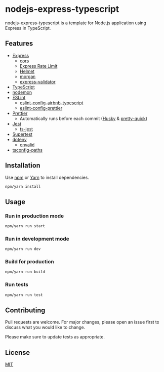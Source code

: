 # nodejs-express-typescript

nodejs-express-typescript is a template for Node.js application using Express in TypeScript.

## Features

- [Express](https://github.com/expressjs/express)
  - [cors](https://github.com/expressjs/cors)
  - [Express Rate Limit](https://github.com/nfriedly/express-rate-limit)
  - [Helmet](https://github.com/helmetjs/helmet)
  - [morgan](https://github.com/expressjs/morgan)
  - [express-validator](https://github.com/express-validator/express-validator)
- [TypeScript](https://github.com/microsoft/TypeScript)
- [nodemon](https://github.com/remy/nodemon)
- [ESLint](https://github.com/eslint/eslint)
  - [eslint-config-airbnb-typescript](https://github.com/iamturns/eslint-config-airbnb-typescript)
  - [eslint-config-prettier](https://github.com/prettier/eslint-config-prettier)
- [Prettier](https://github.com/prettier/prettier)
  - Automatically runs before each commit ([Husky](https://github.com/typicode/husky) & [pretty-quick](https://github.com/azz/pretty-quick))
- [Jest](https://github.com/facebook/jest)
  - [ts-jest](https://github.com/kulshekhar/ts-jest)
- [Supertest](https://github.com/visionmedia/supertest)
- [dotenv](https://github.com/motdotla/dotenv)
  - [envalid](https://github.com/af/envalid)
- [tsconfig-paths](https://github.com/dividab/tsconfig-paths)

## Installation

Use [npm](https://www.npmjs.com) or [Yarn](https://yarnpkg.com) to install dependencies.

```bash
npm/yarn install
```

## Usage

### Run in production mode

```bash
npm/yarn run start
```

### Run in development mode

```bash
npm/yarn run dev
```

### Build for production

```bash
npm/yarn run build
```

### Run tests

```bash
npm/yarn run test
```

## Contributing

Pull requests are welcome. For major changes, please open an issue first to discuss what you would like to change.

Please make sure to update tests as appropriate.

## License

[MIT](LICENSE)
